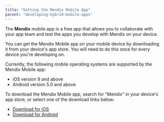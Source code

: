```yaml
---
title: "Getting the Mendix Mobile App"
parent: "developing-hybrid-mobile-apps"
---
```


The **Mendix** mobile app is a free app that allows you to collaborate with your app team and test the apps you develop with Mendix on your device.

You can get the Mendix Mobile app on your mobile device by downloading it from your device's app store. You will need to do this once for every device you're developing on.

Currently, the following mobile operating systems are supported by the Mendix Mobile app:

* iOS version 9 and above
* Android version 5.0 and above

To download the Mendix Mobile app, search for "Mendix" in your device's app store, or select one of the download links below:

* [Download for iOS](https://itunes.apple.com/app/mendix/id458058946?mt=8)
* [Download for Android](https://play.google.com/store/apps/details?id=com.mendix.SprintrMobile)
